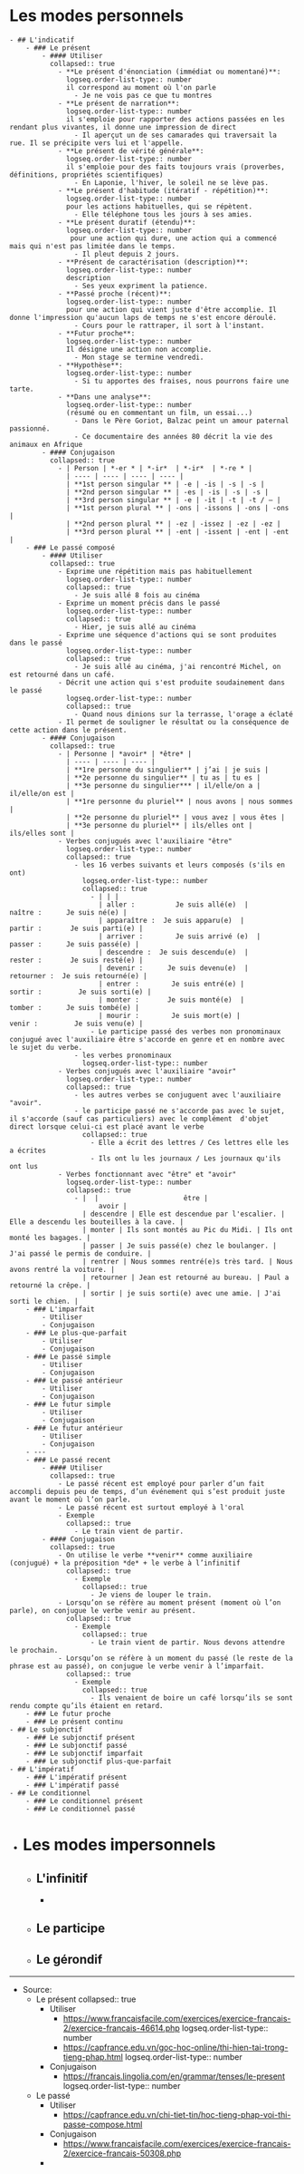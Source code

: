 # Les modes personnels
	- ## L'indicatif
		- ### Le présent
			- #### Utiliser
			  collapsed:: true
				- **Le présent d'énonciation (immédiat ou momentané)**: 
				  logseq.order-list-type:: number
				  il correspond au moment où l'on parle
					- Je ne vois pas ce que tu montres
				- **Le présent de narration**: 
				  logseq.order-list-type:: number
				  il s'emploie pour rapporter des actions passées en les rendant plus vivantes, il donne une impression de direct
					- Il aperçut un de ses camarades qui traversait la rue. Il se précipite vers lui et l'appelle.
				- **Le présent de vérité générale**:
				  logseq.order-list-type:: number
				  il s'emploie pour des faits toujours vrais (proverbes, définitions, propriétés scientifiques)
					- En Laponie, l'hiver, le soleil ne se lève pas.
				- **Le présent d'habitude (itératif - répétition)**: 
				  logseq.order-list-type:: number
				  pour les actions habituelles, qui se répètent.
					- Elle téléphone tous les jours à ses amies.
				- **Le présent duratif (étendu)**:
				  logseq.order-list-type:: number
				   pour une action qui dure, une action qui a commencé mais qui n'est pas limitée dans le temps.
					- Il pleut depuis 2 jours.
				- **Présent de caractérisation (description)**:
				  logseq.order-list-type:: number
				  description
					- Ses yeux expriment la patience.
				- **Passé proche (récent)**: 
				  logseq.order-list-type:: number
				  pour une action qui vient juste d'être accomplie. Il donne l'impression qu'aucun laps de temps ne s'est encore déroulé.
					- Cours pour le rattraper, il sort à l'instant.
				- **Futur proche**: 
				  logseq.order-list-type:: number
				  Il désigne une action non accomplie.
					- Mon stage se termine vendredi.
				- **Hypothèse**:
				  logseq.order-list-type:: number
					- Si tu apportes des fraises, nous pourrons faire une tarte.
				- **Dans une analyse**:
				  logseq.order-list-type:: number
				  (résumé ou en commentant un film, un essai...)
					- Dans le Père Goriot, Balzac peint un amour paternal passionné.
					- Ce documentaire des années 80 décrit la vie des animaux en Afrique
			- #### Conjugaison
			  collapsed:: true
				- | Person | *-er * | *-ir*  | *-ir*  | *-re * |
				  | ---- | ---- | ---- | ---- |
				  | **1st person singular ** | -e | -is | -s | -s |
				  | **2nd person singular ** | -es | -is | -s | -s |
				  | **3rd person singular ** | -e | -it | -t | -t / – |
				  | **1st person plural ** | -ons | -issons | -ons | -ons |
				  | **2nd person plural ** | -ez | -issez | -ez | -ez |
				  | **3rd person plural ** | -ent | -issent | -ent | -ent |
		- ### Le passé composé
			- #### Utiliser
			  collapsed:: true
				- Exprime une répétition mais pas habituellement
				  logseq.order-list-type:: number
				  collapsed:: true
					- Je suis allé 8 fois au cinéma
				- Exprime un moment précis dans le passé
				  logseq.order-list-type:: number
				  collapsed:: true
					- Hier, je suis allé au cinéma
				- Exprime une séquence d'actions qui se sont produites dans le passé
				  logseq.order-list-type:: number
				  collapsed:: true
					- Je suis allé au cinéma, j'ai rencontré Michel, on est retourné dans un café.
				- Décrit une action qui s'est produite soudainement dans le passé
				  logseq.order-list-type:: number
				  collapsed:: true
					- Quand nous dinions sur la terrasse, l'orage a éclaté
				- Il permet de souligner le résultat ou la conséquence de cette action dans le présent.
			- #### Conjugaison
			  collapsed:: true
				- | Personne | *avoir* | *être* |
				  | ---- | ---- | ---- |
				  | **1re personne du singulier** | j’ai | je suis |
				  | **2e personne du singulier** | tu as | tu es |
				  | **3e personne du singulier*** | il/elle/on a | il/elle/on est |
				  | **1re personne du pluriel** | nous avons | nous sommes |
				  | **2e personne du pluriel** | vous avez | vous êtes |
				  | **3e personne du pluriel** | ils/elles ont | ils/elles sont |
				- Verbes conjugués avec l'auxiliaire "être"
				  logseq.order-list-type:: number
				  collapsed:: true
					- les 16 verbes suivants et leurs composés (s'ils en ont)
					  logseq.order-list-type:: number
					  collapsed:: true
						- | | | 
						  | aller :          Je suis allé(e)  | naître :      Je suis né(e) |
						  | apparaître :  Je suis apparu(e)  | partir :       Je suis parti(e) |
						  | arriver :        Je suis arrivé (e)  | passer :      Je suis passé(e) |
						  | descendre :  Je suis descendu(e)  | rester :       Je suis resté(e) |
						  | devenir :      Je suis devenu(e)  | retourner :  Je suis retourné(e) |
						  | entrer :        Je suis entré(e) | sortir :         Je suis sorti(e) |
						  | monter :       Je suis monté(e)  | tomber :      Je suis tombé(e) |
						  | mourir :        Je suis mort(e) | venir :         Je suis venu(e) |
						- Le participe passé des verbes non pronominaux conjugué avec l'auxiliaire être s'accorde en genre et en nombre avec le sujet du verbe.
					- les verbes pronominaux
					  logseq.order-list-type:: number
				- Verbes conjugués avec l'auxiliaire "avoir"
				  logseq.order-list-type:: number
				  collapsed:: true
					- les autres verbes se conjuguent avec l'auxiliaire "avoir".
					- le participe passé ne s'accorde pas avec le sujet, il s'accorde (sauf cas particuliers) avec le complément  d'objet direct lorsque celui-ci est placé avant le verbe
					  collapsed:: true
						- Elle a écrit des lettres / Ces lettres elle les a écrites
						- Ils ont lu les journaux / Les journaux qu'ils ont lus
				- Verbes fonctionnant avec "être" et "avoir"
				  logseq.order-list-type:: number
				  collapsed:: true
					- |  |                     être |                       avoir |
					  | descendre | Elle est descendue par l'escalier. | Elle a descendu les bouteilles à la cave. |
					  | monter | Ils sont montés au Pic du Midi. | Ils ont monté les bagages. |
					  | passer | Je suis passé(e) chez le boulanger. | J'ai passé le permis de conduire. |
					  | rentrer | Nous sommes rentré(e)s très tard. | Nous avons rentré la voiture. |
					  | retourner | Jean est retourné au bureau. | Paul a retourné la crêpe. |
					  | sortir | je suis sorti(e) avec une amie. | J'ai sorti le chien. |
		- ### L'imparfait
			- Utiliser
			- Conjugaison
		- ### Le plus-que-parfait
			- Utiliser
			- Conjugaison
		- ### Le passé simple
			- Utiliser
			- Conjugaison
		- ### Le passé antérieur
			- Utiliser
			- Conjugaison
		- ### Le futur simple
			- Utiliser
			- Conjugaison
		- ### Le futur antérieur
			- Utiliser
			- Conjugaison
		- ---
		- ### Le passé recent
			- #### Utiliser
			  collapsed:: true
				- Le passé récent est employé pour parler d’un fait accompli depuis peu de temps, d’un événement qui s’est produit juste avant le moment où l’on parle.
				- Le passé récent est surtout employé à l'oral
				- Exemple
				  collapsed:: true
					- Le train vient de partir.
			- #### Conjugaison
			  collapsed:: true
				- On utilise le verbe **venir** comme auxiliaire (conjugué) + la préposition *de* + le verbe à l’infinitif
				  collapsed:: true
					- Exemple
					  collapsed:: true
						- Je viens de louper le train.
				- Lorsqu’on se réfère au moment présent (moment où l’on parle), on conjugue le verbe venir au présent.
				  collapsed:: true
					- Exemple
					  collapsed:: true
						- Le train vient de partir. Nous devons attendre le prochain.
				- Lorsqu’on se réfère à un moment du passé (le reste de la phrase est au passé), on conjugue le verbe venir à l’imparfait.
				  collapsed:: true
					- Exemple
					  collapsed:: true
						- Ils venaient de boire un café lorsqu’ils se sont rendu compte qu’ils étaient en retard.
		- ### Le futur proche
		- ### Le présent continu
	- ## Le subjonctif
		- ### Le subjonctif présent
		- ### Le subjonctif passé
		- ### Le subjonctif imparfait
		- ### Le subjonctif plus-que-parfait
	- ## L'impératif
		- ### L'impératif présent
		- ### L'impératif passé
	- ## Le conditionnel
		- ### Le conditionnel présent
		- ### Le conditionnel passé
- # Les modes impersonnels
	- ## L'infinitif
		-
	- ## Le participe
	- ## Le gérondif
- ---
- Source:
	- Le présent
	  collapsed:: true
		- Utiliser
			- https://www.francaisfacile.com/exercices/exercice-francais-2/exercice-francais-46614.php
			  logseq.order-list-type:: number
			- https://capfrance.edu.vn/goc-hoc-online/thi-hien-tai-trong-tieng-phap.html
			  logseq.order-list-type:: number
		- Conjugaison
			- https://francais.lingolia.com/en/grammar/tenses/le-present
			  logseq.order-list-type:: number
	- Le passé
		- Utiliser
			- https://capfrance.edu.vn/chi-tiet-tin/hoc-tieng-phap-voi-thi-passe-compose.html
		- Conjugaison
			- https://www.francaisfacile.com/exercices/exercice-francais-2/exercice-francais-50308.php
		-